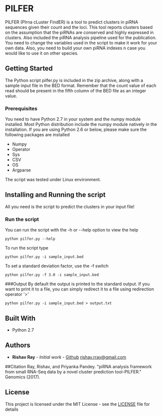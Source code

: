 # PILFER

PILFER (PIrna cLuster FindER) is a tool to predict clusters in piRNA sequences given their count and the loci. This tool reports clusters based on the assumption that the piRNAs are conserved and highly expressed in clusters. Also included the piRNA analysis pipeline used for the publication. You need to change the variables used in the script to make it work for your own data. Also, you need to build your own piRNA indexes n case you would like to use it on other species.

## Getting Started

The Python script pilfer.py is included in the zip archive, along with a sample input file in the BED format. Remember that the count value of each read should be present in the fifth column of the BED file as an integer value.

### Prerequisites

You need to have Python 2.7 in your system and the numpy module installed. Most Python distribution include the numpy module natively in the installation. If you are using Python 2.6 or below, please make sure the following packages are installed

* Numpy
* Operator
* Sys
* CSV
* OS
* Argparse

The script was tested under Linux environment.

## Installing and Running the script

All you need is the script to predict the clusters in your input file!

### Run the script

You can run the script with the -h or --help option to view the help

```
python pilfer.py --help
```
To run the script type

```
python pilfer.py -i sample_input.bed
```

To set a standard deviation factor, use the -f switch

```
python pilfer.py -f 3.0 -i sample_input.bed
```
###Output
By default the output is printed to the standard output. If you want to print it to a file, you can simply redirect it to a file using redirection operator '>'

```
python pilfer.py -i sample_input.bed > output.txt
```

## Built With

* Python 2.7

## Authors

* **Rishav Ray** - *Initial work* - [Github](https://github.com/rishavray) rishav.rray@gmail.com

##Citation
Ray, Rishav, and Priyanka Pandey. "piRNA analysis framework from small RNA-Seq data by a novel cluster prediction tool-PILFER." Genomics (2017).

## License

This project is licensed under the MIT License - see the [LICENSE](https://opensource.org/licenses/MIT) file for details
